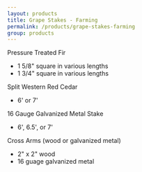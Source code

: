 ```yaml
---
layout: products
title: Grape Stakes - Farming
permalink: /products/grape-stakes-farming
group: products
---
```


<p>Pressure Treated Fir</p>
<ul class='products'>
    <li>1 5/8" square in various lengths</li>
    <li>1 3/4" square in various lengths</li>
</ul>

<p>Split Western Red Cedar</p>
<ul class='products'>
    <li>6' or 7'</li>
</ul>

<p>16 Gauge Galvanized Metal Stake</p>
<ul class='products'>
    <li>6', 6.5', or 7'</li>
</ul>

<p>Cross Arms (wood or galvanized metal)</p>
<ul class='products'>
    <li>2" x 2" wood</li>
    <li>16 guage galvanized metal</li>
</ul>
